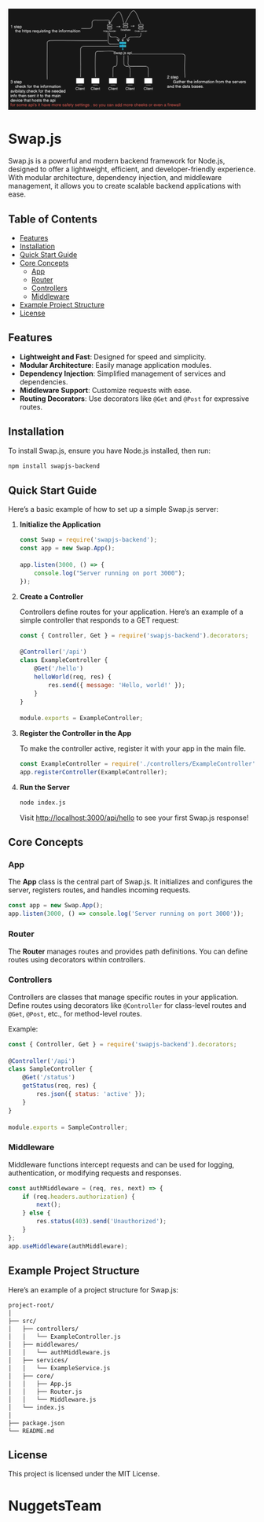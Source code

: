 ![Swap.js Banner](diagram-export-11-1-2024-4_07_03-AM.png)

# Swap.js

Swap.js is a powerful and modern backend framework for Node.js, designed to offer a lightweight, efficient, and developer-friendly experience. With modular architecture, dependency injection, and middleware management, it allows you to create scalable backend applications with ease.

## Table of Contents
- [Features](#features)
- [Installation](#installation)
- [Quick Start Guide](#quick-start-guide)
- [Core Concepts](#core-concepts)
  - [App](#app)
  - [Router](#router)
  - [Controllers](#controllers)
  - [Middleware](#middleware)
- [Example Project Structure](#example-project-structure)
- [License](#license)

## Features

- **Lightweight and Fast**: Designed for speed and simplicity.
- **Modular Architecture**: Easily manage application modules.
- **Dependency Injection**: Simplified management of services and dependencies.
- **Middleware Support**: Customize requests with ease.
- **Routing Decorators**: Use decorators like `@Get` and `@Post` for expressive routes.

## Installation

To install Swap.js, ensure you have Node.js installed, then run:

```bash
npm install swapjs-backend
```

## Quick Start Guide

Here’s a basic example of how to set up a simple Swap.js server:

1. **Initialize the Application**

   ```javascript
   const Swap = require('swapjs-backend');
   const app = new Swap.App();

   app.listen(3000, () => {
       console.log("Server running on port 3000");
   });
   ```

2. **Create a Controller**

   Controllers define routes for your application. Here’s an example of a simple controller that responds to a GET request:

   ```javascript
   const { Controller, Get } = require('swapjs-backend').decorators;

   @Controller('/api')
   class ExampleController {
       @Get('/hello')
       helloWorld(req, res) {
           res.send({ message: 'Hello, world!' });
       }
   }

   module.exports = ExampleController;
   ```

3. **Register the Controller in the App**

   To make the controller active, register it with your app in the main file.

   ```javascript
   const ExampleController = require('./controllers/ExampleController');
   app.registerController(ExampleController);
   ```

4. **Run the Server**

   ```bash
   node index.js
   ```

   Visit [http://localhost:3000/api/hello](http://localhost:3000/api/hello) to see your first Swap.js response!

## Core Concepts

### App

The **App** class is the central part of Swap.js. It initializes and configures the server, registers routes, and handles incoming requests.

```javascript
const app = new Swap.App();
app.listen(3000, () => console.log('Server running on port 3000'));
```

### Router

The **Router** manages routes and provides path definitions. You can define routes using decorators within controllers.

### Controllers

Controllers are classes that manage specific routes in your application. Define routes using decorators like `@Controller` for class-level routes and `@Get`, `@Post`, etc., for method-level routes.

Example:
```javascript
const { Controller, Get } = require('swapjs-backend').decorators;

@Controller('/api')
class SampleController {
    @Get('/status')
    getStatus(req, res) {
        res.json({ status: 'active' });
    }
}

module.exports = SampleController;
```

### Middleware

Middleware functions intercept requests and can be used for logging, authentication, or modifying requests and responses.

```javascript
const authMiddleware = (req, res, next) => {
    if (req.headers.authorization) {
        next();
    } else {
        res.status(403).send('Unauthorized');
    }
};
app.useMiddleware(authMiddleware);
```

## Example Project Structure

Here’s an example of a project structure for Swap.js:

```
project-root/
│
├── src/
│   ├── controllers/
│   │   └── ExampleController.js
│   ├── middlewares/
│   │   └── authMiddleware.js
│   ├── services/
│   │   └── ExampleService.js
│   ├── core/
│   │   ├── App.js
│   │   ├── Router.js
│   │   └── Middleware.js
│   └── index.js
│
├── package.json
└── README.md
```

## License

This project is licensed under the MIT License.
 

 # NuggetsTeam
